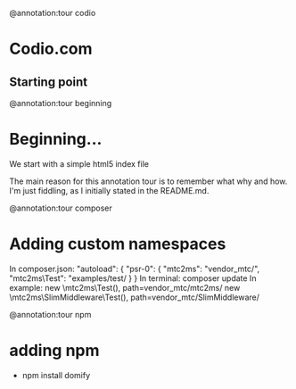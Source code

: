 @annotation:tour codio
# Codio.com
## Starting point

@annotation:tour beginning
# Beginning...
We start with a simple html5 index file

The main reason for this annotation tour is to remember what why and how. I'm just fiddling, as I initially stated in the README.md.

@annotation:tour composer
# Adding custom namespaces
In composer.json:
    "autoload": {
        "psr-0": {
            "mtc2ms":        "vendor_mtc/",
            "mtc2ms\\Test": "examples/test/
        }
    }
In terminal: composer update
In example: 
new \mtc2ms\Test(), path=vendor_mtc/mtc2ms/
new \mtc2ms\SlimMiddleware\Test(), path=vendor_mtc/SlimMiddleware/

@annotation:tour npm
# adding npm
- npm install domify
